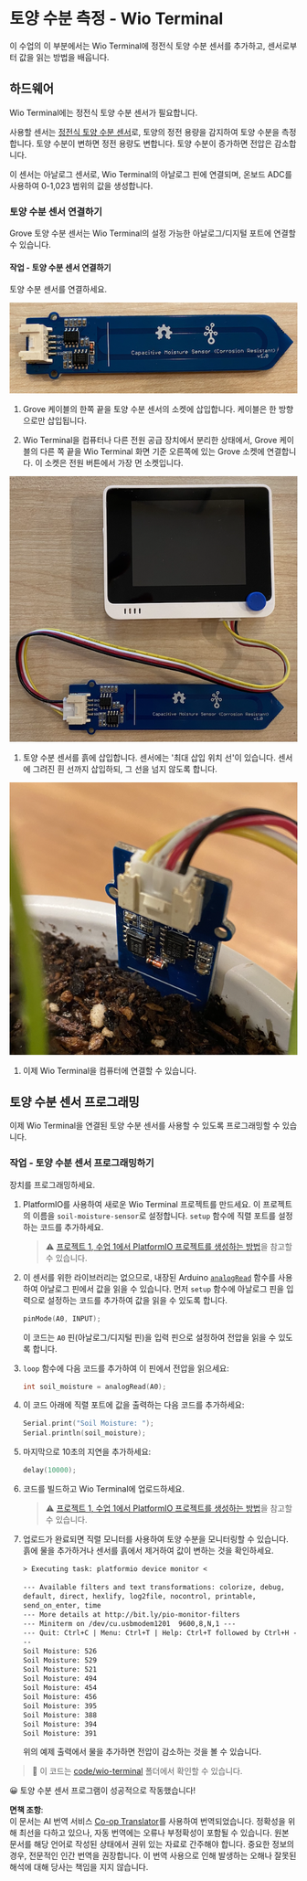<!--
CO_OP_TRANSLATOR_METADATA:
{
  "original_hash": "0d55caa8c23d73635b7559102cd17b8a",
  "translation_date": "2025-08-24T22:37:53+00:00",
  "source_file": "2-farm/lessons/2-detect-soil-moisture/wio-terminal-soil-moisture.md",
  "language_code": "ko"
}
-->
# 토양 수분 측정 - Wio Terminal

이 수업의 이 부분에서는 Wio Terminal에 정전식 토양 수분 센서를 추가하고, 센서로부터 값을 읽는 방법을 배웁니다.

## 하드웨어

Wio Terminal에는 정전식 토양 수분 센서가 필요합니다.

사용할 센서는 [정전식 토양 수분 센서](https://www.seeedstudio.com/Grove-Capacitive-Moisture-Sensor-Corrosion-Resistant.html)로, 토양의 정전 용량을 감지하여 토양 수분을 측정합니다. 토양 수분이 변하면 정전 용량도 변합니다. 토양 수분이 증가하면 전압은 감소합니다.

이 센서는 아날로그 센서로, Wio Terminal의 아날로그 핀에 연결되며, 온보드 ADC를 사용하여 0-1,023 범위의 값을 생성합니다.

### 토양 수분 센서 연결하기

Grove 토양 수분 센서는 Wio Terminal의 설정 가능한 아날로그/디지털 포트에 연결할 수 있습니다.

#### 작업 - 토양 수분 센서 연결하기

토양 수분 센서를 연결하세요.

![Grove 토양 수분 센서](../../../../../translated_images/grove-capacitive-soil-moisture-sensor.e7f0776cce30e78be5cc5a07839385fd6718857f31b5bf5ad3d0c73c83b2f0ef.ko.png)

1. Grove 케이블의 한쪽 끝을 토양 수분 센서의 소켓에 삽입합니다. 케이블은 한 방향으로만 삽입됩니다.

1. Wio Terminal을 컴퓨터나 다른 전원 공급 장치에서 분리한 상태에서, Grove 케이블의 다른 쪽 끝을 Wio Terminal 화면 기준 오른쪽에 있는 Grove 소켓에 연결합니다. 이 소켓은 전원 버튼에서 가장 먼 소켓입니다.

![오른쪽 소켓에 연결된 Grove 토양 수분 센서](../../../../../translated_images/wio-soil-moisture-sensor.46919b61c3f6cb7497662251b29038ee0e57a4c8b9d071feb996c3b0d7f65aaf.ko.png)

1. 토양 수분 센서를 흙에 삽입합니다. 센서에는 '최대 삽입 위치 선'이 있습니다. 센서에 그려진 흰 선까지 삽입하되, 그 선을 넘지 않도록 합니다.

![흙에 삽입된 Grove 토양 수분 센서](../../../../../translated_images/soil-moisture-sensor-in-soil.bfad91002bda5e960f8c51ee64b02ee59b32c8c717e3515a2c945f33e614e403.ko.png)

1. 이제 Wio Terminal을 컴퓨터에 연결할 수 있습니다.

## 토양 수분 센서 프로그래밍

이제 Wio Terminal을 연결된 토양 수분 센서를 사용할 수 있도록 프로그래밍할 수 있습니다.

### 작업 - 토양 수분 센서 프로그래밍하기

장치를 프로그래밍하세요.

1. PlatformIO를 사용하여 새로운 Wio Terminal 프로젝트를 만드세요. 이 프로젝트의 이름을 `soil-moisture-sensor`로 설정합니다. `setup` 함수에 직렬 포트를 설정하는 코드를 추가하세요.

    > ⚠️ [프로젝트 1, 수업 1에서 PlatformIO 프로젝트를 생성하는 방법](../../../1-getting-started/lessons/1-introduction-to-iot/wio-terminal.md#create-a-platformio-project)을 참고할 수 있습니다.

1. 이 센서를 위한 라이브러리는 없으므로, 내장된 Arduino [`analogRead`](https://www.arduino.cc/reference/en/language/functions/analog-io/analogread/) 함수를 사용하여 아날로그 핀에서 값을 읽을 수 있습니다. 먼저 `setup` 함수에 아날로그 핀을 입력으로 설정하는 코드를 추가하여 값을 읽을 수 있도록 합니다.

    ```cpp
    pinMode(A0, INPUT);
    ```

    이 코드는 `A0` 핀(아날로그/디지털 핀)을 입력 핀으로 설정하여 전압을 읽을 수 있도록 합니다.

1. `loop` 함수에 다음 코드를 추가하여 이 핀에서 전압을 읽으세요:

    ```cpp
    int soil_moisture = analogRead(A0);
    ```

1. 이 코드 아래에 직렬 포트에 값을 출력하는 다음 코드를 추가하세요:

    ```cpp
    Serial.print("Soil Moisture: ");
    Serial.println(soil_moisture);
    ```

1. 마지막으로 10초의 지연을 추가하세요:

    ```cpp
    delay(10000);
    ```

1. 코드를 빌드하고 Wio Terminal에 업로드하세요.

    > ⚠️ [프로젝트 1, 수업 1에서 PlatformIO 프로젝트를 생성하는 방법](../../../1-getting-started/lessons/1-introduction-to-iot/wio-terminal.md#write-the-hello-world-app)을 참고할 수 있습니다.

1. 업로드가 완료되면 직렬 모니터를 사용하여 토양 수분을 모니터링할 수 있습니다. 흙에 물을 추가하거나 센서를 흙에서 제거하여 값이 변하는 것을 확인하세요.

    ```output
    > Executing task: platformio device monitor <
    
    --- Available filters and text transformations: colorize, debug, default, direct, hexlify, log2file, nocontrol, printable, send_on_enter, time
    --- More details at http://bit.ly/pio-monitor-filters
    --- Miniterm on /dev/cu.usbmodem1201  9600,8,N,1 ---
    --- Quit: Ctrl+C | Menu: Ctrl+T | Help: Ctrl+T followed by Ctrl+H ---
    Soil Moisture: 526
    Soil Moisture: 529
    Soil Moisture: 521
    Soil Moisture: 494
    Soil Moisture: 454
    Soil Moisture: 456
    Soil Moisture: 395
    Soil Moisture: 388
    Soil Moisture: 394
    Soil Moisture: 391
    ```

    위의 예제 출력에서 물을 추가하면 전압이 감소하는 것을 볼 수 있습니다.

> 💁 이 코드는 [code/wio-terminal](../../../../../2-farm/lessons/2-detect-soil-moisture/code/wio-terminal) 폴더에서 확인할 수 있습니다.

😀 토양 수분 센서 프로그램이 성공적으로 작동했습니다!

**면책 조항**:  
이 문서는 AI 번역 서비스 [Co-op Translator](https://github.com/Azure/co-op-translator)를 사용하여 번역되었습니다. 정확성을 위해 최선을 다하고 있으나, 자동 번역에는 오류나 부정확성이 포함될 수 있습니다. 원본 문서를 해당 언어로 작성된 상태에서 권위 있는 자료로 간주해야 합니다. 중요한 정보의 경우, 전문적인 인간 번역을 권장합니다. 이 번역 사용으로 인해 발생하는 오해나 잘못된 해석에 대해 당사는 책임을 지지 않습니다.